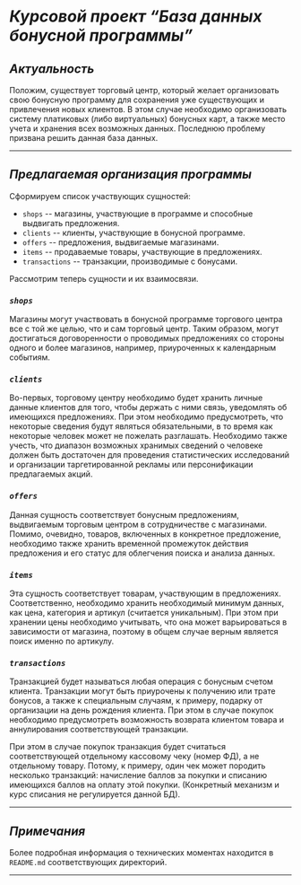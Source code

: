 #   ___Курсовой проект &#8220;База данных бонусной программы&#8221;___

## ___Актуальность___

Положим, существует торговый центр, который желает организовать свою бонусную программу для сохранения уже существующих и привлечения новых клиентов. В этом случае необходимо организовать систему платиковых (либо виртуальных) бонусных карт, а также место учета и хранения всех возможных данных. Последнюю проблему призвана решить данная база данных.

---

## ___Предлагаемая организация программы___

Сформируем список участвующих сущностей:

- `shops` -- магазины, участвующие в программе и способные выдвигать предложения.
- `clients` -- клиенты, участвующие в бонусной программе.
- `offers` -- предложения, выдвигаемые магазинами.
- `items` -- продаваемые товары, участвующие в предложениях.
- `transactions` -- транзакции, производимые с бонусами.

Рассмотрим теперь сущности и их взаимосвязи.

### ___`shops`___

Магазины могут участвовать в бонусной программе торгового центра все с той же целью, что и сам торговый центр. Таким образом, могут достигаться договоренности о проводимых предложениях со стороны одного и более магазинов, например, приуроченных к календарным событиям.

### ___`clients`___

Во-первых, торговому центру необходимо будет хранить личные данные клиентов для того, чтобы держать с ними связь, уведомлять об имеющихся предложениях. При этом необходимо предусмотреть, что некоторые сведения будут являться обязательными, в то время как некоторые человек может не пожелать разглашать. Необходимо также учесть, что диапазон возможных хранимых сведений о человеке должен быть достаточен для проведения статистических исследований и организации таргетированной рекламы или персонификации предлагаемых акций.

### ___`offers`___

Данная сущность соответствует бонусным предложениям, выдвигаемым торговым центром в сотрудничестве с магазинами. Помимо, очевидно, товаров, включенных в конкретное предложение, необходимо также хранить временной промежуток действия предложения и его статус для облегчения поиска и анализа данных.

### ___`items`___

Эта сущность соответствует товарам, участвующим в предложениях. Соответственно, необходимо хранить необходимый минимум данных, как цена, категория и артикул (считается уникальным). При этом при хранении цены необходимо учитывать, что она может варьироваться в зависимости от магазина, поэтому в общем случае верным является поиск именно по артикулу.

### ___`transactions`___

Транзакцией будет называться любая операция с бонусным счетом клиента. Транзакции могут быть приурочены к получению или трате бонусов, а также к специальным случаям, к примеру, подарку от организации на день рождения клиента. При этом в случае покупок необходимо предусмотреть возможность возврата клиентом товара и аннулирования соответствующей транзакции.

При этом в случае покупок транзакция будет считаться соответствующей отдельному кассовому чеку (номер ФД), а не отдельному товару. Потому, к примеру, один чек может породить несколько транзакций: начисление баллов за покупки и списанию имеющихся баллов на оплату этой покупки. (Конкретный механизм и курс списания не регулируется данной БД).

---

## ___Примечания___

Более подробная информация о технических моментах находится в `README.md` соответствующих директорий.

---